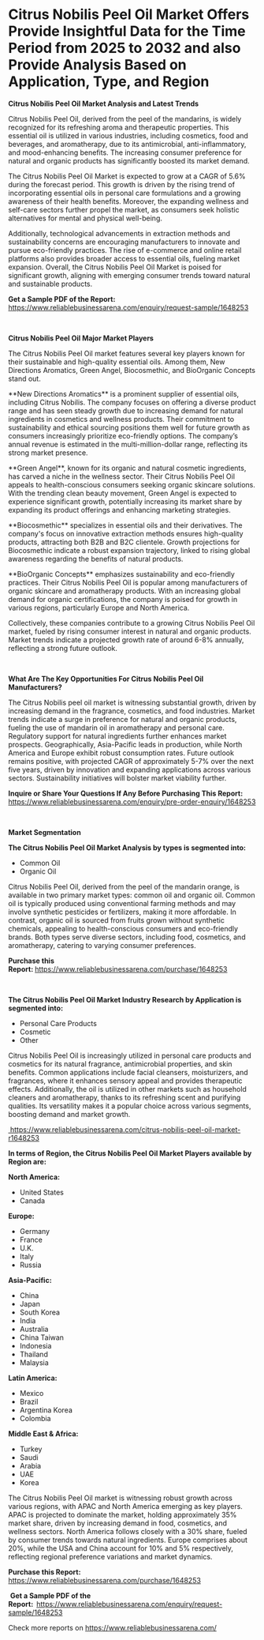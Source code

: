 <p><h1>Citrus Nobilis Peel Oil Market Offers Provide Insightful Data for the Time Period from 2025 to 2032 and also Provide Analysis Based on Application, Type, and Region</h1></p><p><strong>Citrus Nobilis Peel Oil Market Analysis and Latest Trends</strong></p>
<p><p>Citrus Nobilis Peel Oil, derived from the peel of the mandarins, is widely recognized for its refreshing aroma and therapeutic properties. This essential oil is utilized in various industries, including cosmetics, food and beverages, and aromatherapy, due to its antimicrobial, anti-inflammatory, and mood-enhancing benefits. The increasing consumer preference for natural and organic products has significantly boosted its market demand.</p><p>The Citrus Nobilis Peel Oil Market is expected to grow at a CAGR of 5.6% during the forecast period. This growth is driven by the rising trend of incorporating essential oils in personal care formulations and a growing awareness of their health benefits. Moreover, the expanding wellness and self-care sectors further propel the market, as consumers seek holistic alternatives for mental and physical well-being.</p><p>Additionally, technological advancements in extraction methods and sustainability concerns are encouraging manufacturers to innovate and pursue eco-friendly practices. The rise of e-commerce and online retail platforms also provides broader access to essential oils, fueling market expansion. Overall, the Citrus Nobilis Peel Oil Market is poised for significant growth, aligning with emerging consumer trends toward natural and sustainable products.</p></p>
<p><strong>Get a Sample PDF of the Report:&nbsp;</strong> <a href="https://www.reliablebusinessarena.com/enquiry/request-sample/1648253?utm_campaign=3041&utm_medium=2&utm_source=Github&utm_content=ia&utm_term=01042025&utm_id=citrus-nobilis-peel-oil">https://www.reliablebusinessarena.com/enquiry/request-sample/1648253</a></p>
<p>&nbsp;</p>
<p><strong>Citrus Nobilis Peel Oil Major Market Players</strong></p>
<p><p>The Citrus Nobilis Peel Oil market features several key players known for their sustainable and high-quality essential oils. Among them, New Directions Aromatics, Green Angel, Biocosmethic, and BioOrganic Concepts stand out.</p><p>**New Directions Aromatics** is a prominent supplier of essential oils, including Citrus Nobilis. The company focuses on offering a diverse product range and has seen steady growth due to increasing demand for natural ingredients in cosmetics and wellness products. Their commitment to sustainability and ethical sourcing positions them well for future growth as consumers increasingly prioritize eco-friendly options. The company’s annual revenue is estimated in the multi-million-dollar range, reflecting its strong market presence.</p><p>**Green Angel**, known for its organic and natural cosmetic ingredients, has carved a niche in the wellness sector. Their Citrus Nobilis Peel Oil appeals to health-conscious consumers seeking organic skincare solutions. With the trending clean beauty movement, Green Angel is expected to experience significant growth, potentially increasing its market share by expanding its product offerings and enhancing marketing strategies.</p><p>**Biocosmethic** specializes in essential oils and their derivatives. The company's focus on innovative extraction methods ensures high-quality products, attracting both B2B and B2C clientele. Growth projections for Biocosmethic indicate a robust expansion trajectory, linked to rising global awareness regarding the benefits of natural products.</p><p>**BioOrganic Concepts** emphasizes sustainability and eco-friendly practices. Their Citrus Nobilis Peel Oil is popular among manufacturers of organic skincare and aromatherapy products. With an increasing global demand for organic certifications, the company is poised for growth in various regions, particularly Europe and North America.</p><p>Collectively, these companies contribute to a growing Citrus Nobilis Peel Oil market, fueled by rising consumer interest in natural and organic products. Market trends indicate a projected growth rate of around 6-8% annually, reflecting a strong future outlook.</p></p>
<p>&nbsp;</p>
<p><strong>What Are The Key Opportunities For Citrus Nobilis Peel Oil Manufacturers?</strong></p>
<p><p>The Citrus Nobilis peel oil market is witnessing substantial growth, driven by increasing demand in the fragrance, cosmetics, and food industries. Market trends indicate a surge in preference for natural and organic products, fueling the use of mandarin oil in aromatherapy and personal care. Regulatory support for natural ingredients further enhances market prospects. Geographically, Asia-Pacific leads in production, while North America and Europe exhibit robust consumption rates. Future outlook remains positive, with projected CAGR of approximately 5-7% over the next five years, driven by innovation and expanding applications across various sectors. Sustainability initiatives will bolster market viability further.</p></p>
<p><strong>Inquire or Share Your Questions If Any Before Purchasing This Report:</strong> <a href="https://www.reliablebusinessarena.com/enquiry/pre-order-enquiry/1648253?utm_campaign=3041&utm_medium=2&utm_source=Github&utm_content=ia&utm_term=01042025&utm_id=citrus-nobilis-peel-oil">https://www.reliablebusinessarena.com/enquiry/pre-order-enquiry/1648253</a></p>
<p>&nbsp;</p>
<p><strong>Market Segmentation</strong></p>
<p><strong>The Citrus Nobilis Peel Oil Market Analysis by types is segmented into:</strong></p>
<p><ul><li>Common Oil</li><li>Organic Oil</li></ul></p>
<p><p>Citrus Nobilis Peel Oil, derived from the peel of the mandarin orange, is available in two primary market types: common oil and organic oil. Common oil is typically produced using conventional farming methods and may involve synthetic pesticides or fertilizers, making it more affordable. In contrast, organic oil is sourced from fruits grown without synthetic chemicals, appealing to health-conscious consumers and eco-friendly brands. Both types serve diverse sectors, including food, cosmetics, and aromatherapy, catering to varying consumer preferences.</p></p>
<p><strong>Purchase this Report:&nbsp;</strong><a href="https://www.reliablebusinessarena.com/purchase/1648253?utm_campaign=3041&utm_medium=2&utm_source=Github&utm_content=ia&utm_term=01042025&utm_id=citrus-nobilis-peel-oil">https://www.reliablebusinessarena.com/purchase/1648253</a></p>
<p>&nbsp;</p>
<p><strong>The Citrus Nobilis Peel Oil Market Industry Research by Application is segmented into:</strong></p>
<p><ul><li>Personal Care Products</li><li>Cosmetic</li><li>Other</li></ul></p>
<p><p>Citrus Nobilis Peel Oil is increasingly utilized in personal care products and cosmetics for its natural fragrance, antimicrobial properties, and skin benefits. Common applications include facial cleansers, moisturizers, and fragrances, where it enhances sensory appeal and provides therapeutic effects. Additionally, the oil is utilized in other markets such as household cleaners and aromatherapy, thanks to its refreshing scent and purifying qualities. Its versatility makes it a popular choice across various segments, boosting demand and market growth.</p></p>
<p><a href="https://www.reliablebusinessarena.com/citrus-nobilis-peel-oil-market-r1648253?utm_campaign=3041&utm_medium=2&utm_source=Github&utm_content=ia&utm_term=01042025&utm_id=citrus-nobilis-peel-oil">&nbsp;https://www.reliablebusinessarena.com/citrus-nobilis-peel-oil-market-r1648253</a></p>
<p><strong>In terms of Region, the Citrus Nobilis Peel Oil Market Players available by Region are:</strong></p>
<p>
    <p> <strong> North America: </strong>
        <ul>
            <li>United States</li>
            <li>Canada</li>
        </ul>
        </p> 
    <p> <strong> Europe: </strong>
        <ul>
            <li>Germany</li>
            <li>France</li>
            <li>U.K.</li>
            <li>Italy</li>
            <li>Russia</li>
        </ul>
        </p> 
    <p> <strong> Asia-Pacific: </strong>
        <ul>
            <li>China</li>
            <li>Japan</li>
            <li>South Korea</li>
            <li>India</li>
            <li>Australia</li>
            <li>China Taiwan</li>
            <li>Indonesia</li>
            <li>Thailand</li>
            <li>Malaysia</li>
        </ul>
        </p> 
    <p> <strong> Latin America: </strong>
        <ul>
            <li>Mexico</li>
            <li>Brazil</li>
            <li>Argentina Korea</li>
            <li>Colombia</li>
        </ul>
        </p> 
    <p> <strong> Middle East & Africa: </strong>
        <ul>
            <li>Turkey</li>
            <li>Saudi</li>
            <li>Arabia</li>
            <li>UAE</li>
            <li>Korea</li>
        </ul>
    </p>
    </p>
<p><p>The Citrus Nobilis Peel Oil market is witnessing robust growth across various regions, with APAC and North America emerging as key players. APAC is projected to dominate the market, holding approximately 35% market share, driven by increasing demand in food, cosmetics, and wellness sectors. North America follows closely with a 30% share, fueled by consumer trends towards natural ingredients. Europe comprises about 20%, while the USA and China account for 10% and 5% respectively, reflecting regional preference variations and market dynamics.</p></p>
<p><strong>Purchase this Report: </strong><a href="https://www.reliablebusinessarena.com/purchase/1648253?utm_campaign=3041&utm_medium=2&utm_source=Github&utm_content=ia&utm_term=01042025&utm_id=citrus-nobilis-peel-oil">https://www.reliablebusinessarena.com/purchase/1648253</a></p>
<p>&nbsp;<strong>Get a Sample PDF of the Report:&nbsp;&nbsp;</strong><a href="https://www.reliablebusinessarena.com/enquiry/request-sample/1648253?utm_campaign=3041&utm_medium=2&utm_source=Github&utm_content=ia&utm_term=01042025&utm_id=citrus-nobilis-peel-oil">https://www.reliablebusinessarena.com/enquiry/request-sample/1648253</a></p>
<p><strong></strong></p>
<p>Check more reports on <a href="https://www.reliablebusinessarena.com/?utm_campaign=3041&utm_medium=2&utm_source=Github&utm_content=ia&utm_term=01042025&utm_id=citrus-nobilis-peel-oil">https://www.reliablebusinessarena.com/</a></p>